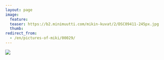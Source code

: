 ```yaml
---
layout: page
image:
  feature:
  teaser: https://b2.minimuutti.com/mikin-kuvat/2/DSC09411-245px.jpg
  thumb:
redirect_from:
  - /en/pictures-of-miki/00029/
---
```


![](https://b2.minimuutti.com/mikin-kuvat/2/DSC09411-800px.jpg)
